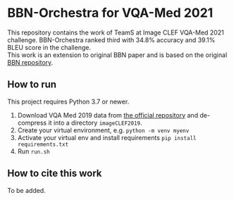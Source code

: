 # BBN-Orchestra for VQA-Med 2021 
This repository contains the work of TeamS at Image CLEF VQA-Med 2021 challenge. BBN-Orchestra ranked third with 34.8% accuracy and 39.1% BLEU score in the challenge. 
<br />
This work is an extension to original BBN paper and is based on the original [BBN repository](https://github.com/Megvii-Nanjing/BBN/).

## How to run
This project requires Python 3.7 or newer.
1. Download VQA Med 2019 data from [the official repository](https://github.com/abachaa/VQA-Med-2019) and de-compress it into a directory `imageCLEF2019`.
2. Create your virtual environment, e.g. 
```python -m venv myenv```
3. Activate your virtual env and install requirements
```pip install requirements.txt```
4. Run `run.sh`


## How to cite this work
To be added.
